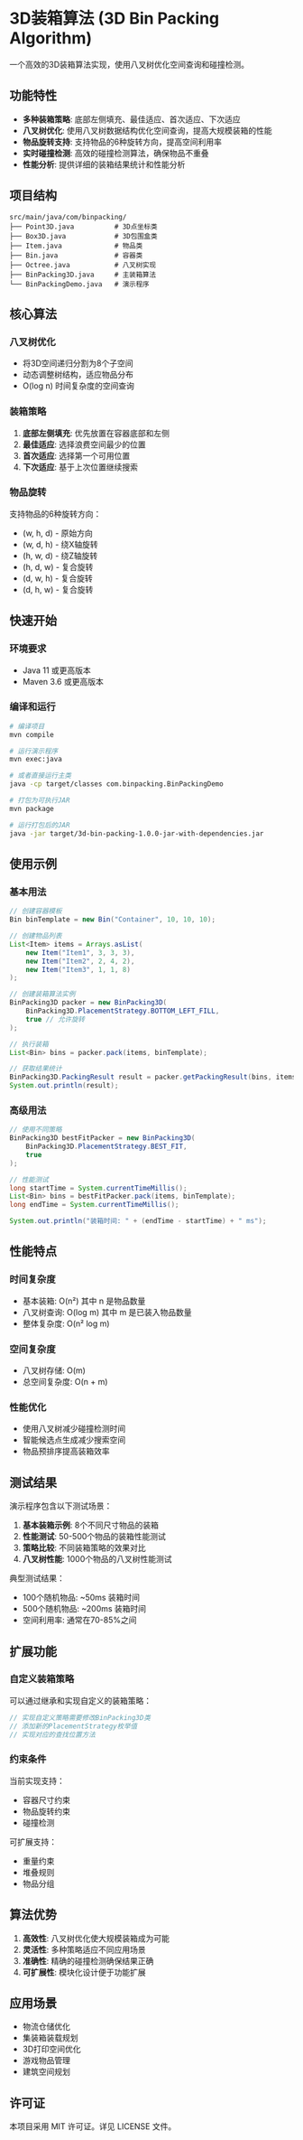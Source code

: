 # 3D装箱算法 (3D Bin Packing Algorithm)

一个高效的3D装箱算法实现，使用八叉树优化空间查询和碰撞检测。

## 功能特性

- **多种装箱策略**: 底部左侧填充、最佳适应、首次适应、下次适应
- **八叉树优化**: 使用八叉树数据结构优化空间查询，提高大规模装箱的性能
- **物品旋转支持**: 支持物品的6种旋转方向，提高空间利用率
- **实时碰撞检测**: 高效的碰撞检测算法，确保物品不重叠
- **性能分析**: 提供详细的装箱结果统计和性能分析

## 项目结构

```
src/main/java/com/binpacking/
├── Point3D.java          # 3D点坐标类
├── Box3D.java            # 3D包围盒类
├── Item.java             # 物品类
├── Bin.java              # 容器类
├── Octree.java           # 八叉树实现
├── BinPacking3D.java     # 主装箱算法
└── BinPackingDemo.java   # 演示程序
```

## 核心算法

### 八叉树优化
- 将3D空间递归分割为8个子空间
- 动态调整树结构，适应物品分布
- O(log n) 时间复杂度的空间查询

### 装箱策略
1. **底部左侧填充**: 优先放置在容器底部和左侧
2. **最佳适应**: 选择浪费空间最少的位置
3. **首次适应**: 选择第一个可用位置
4. **下次适应**: 基于上次位置继续搜索

### 物品旋转
支持物品的6种旋转方向：
- (w, h, d) - 原始方向
- (w, d, h) - 绕X轴旋转
- (h, w, d) - 绕Z轴旋转
- (h, d, w) - 复合旋转
- (d, w, h) - 复合旋转
- (d, h, w) - 复合旋转

## 快速开始

### 环境要求
- Java 11 或更高版本
- Maven 3.6 或更高版本

### 编译和运行

```bash
# 编译项目
mvn compile

# 运行演示程序
mvn exec:java

# 或者直接运行主类
java -cp target/classes com.binpacking.BinPackingDemo

# 打包为可执行JAR
mvn package

# 运行打包后的JAR
java -jar target/3d-bin-packing-1.0.0-jar-with-dependencies.jar
```

## 使用示例

### 基本用法

```java
// 创建容器模板
Bin binTemplate = new Bin("Container", 10, 10, 10);

// 创建物品列表
List<Item> items = Arrays.asList(
    new Item("Item1", 3, 3, 3),
    new Item("Item2", 2, 4, 2),
    new Item("Item3", 1, 1, 8)
);

// 创建装箱算法实例
BinPacking3D packer = new BinPacking3D(
    BinPacking3D.PlacementStrategy.BOTTOM_LEFT_FILL, 
    true // 允许旋转
);

// 执行装箱
List<Bin> bins = packer.pack(items, binTemplate);

// 获取结果统计
BinPacking3D.PackingResult result = packer.getPackingResult(bins, items);
System.out.println(result);
```

### 高级用法

```java
// 使用不同策略
BinPacking3D bestFitPacker = new BinPacking3D(
    BinPacking3D.PlacementStrategy.BEST_FIT, 
    true
);

// 性能测试
long startTime = System.currentTimeMillis();
List<Bin> bins = bestFitPacker.pack(items, binTemplate);
long endTime = System.currentTimeMillis();

System.out.println("装箱时间: " + (endTime - startTime) + " ms");
```

## 性能特点

### 时间复杂度
- 基本装箱: O(n²) 其中 n 是物品数量
- 八叉树查询: O(log m) 其中 m 是已装入物品数量
- 整体复杂度: O(n² log m)

### 空间复杂度
- 八叉树存储: O(m)
- 总空间复杂度: O(n + m)

### 性能优化
- 使用八叉树减少碰撞检测时间
- 智能候选点生成减少搜索空间
- 物品预排序提高装箱效率

## 测试结果

演示程序包含以下测试场景：

1. **基本装箱示例**: 8个不同尺寸物品的装箱
2. **性能测试**: 50-500个物品的装箱性能测试
3. **策略比较**: 不同装箱策略的效果对比
4. **八叉树性能**: 1000个物品的八叉树性能测试

典型测试结果：
- 100个随机物品: ~50ms 装箱时间
- 500个随机物品: ~200ms 装箱时间
- 空间利用率: 通常在70-85%之间

## 扩展功能

### 自定义装箱策略
可以通过继承和实现自定义的装箱策略：

```java
// 实现自定义策略需要修改BinPacking3D类
// 添加新的PlacementStrategy枚举值
// 实现对应的查找位置方法
```

### 约束条件
当前实现支持：
- 容器尺寸约束
- 物品旋转约束
- 碰撞检测

可扩展支持：
- 重量约束
- 堆叠规则
- 物品分组

## 算法优势

1. **高效性**: 八叉树优化使大规模装箱成为可能
2. **灵活性**: 多种策略适应不同应用场景
3. **准确性**: 精确的碰撞检测确保结果正确
4. **可扩展性**: 模块化设计便于功能扩展

## 应用场景

- 物流仓储优化
- 集装箱装载规划
- 3D打印空间优化
- 游戏物品管理
- 建筑空间规划

## 许可证

本项目采用 MIT 许可证。详见 LICENSE 文件。